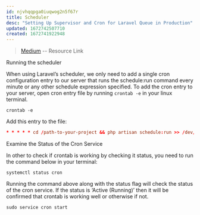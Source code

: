 ```yaml
---
id: njvhqqpga0iuqwog2n5f67r
title: Scheduler
desc: "Setting Up Supervisor and Cron for Laravel Queue in Production"
updated: 1672742507710
created: 1672741922948
---
```


> [Medium](https://gblend.medium.com/setting-up-supervisor-and-cron-for-laravel-queue-in-production-163a89603355) -- Resource Link

Running the scheduler

When using Laravel’s scheduler, we only need to add a single cron configuration entry to our server that runs the schedule:run command every minute or any other schedule expression specified. To add the cron entry to your server, open cron entry file by running `crontab -e` in your linux terminal.

```shell
crontab -e
```

Add this entry to the file:

```conf
* * * * * cd /path-to-your-project && php artisan schedule:run >> /dev/null 2>&1
```

Examine the Status of the Cron Service

In other to check if crontab is working by checking it status, you need to run the command below in your terminal:

```shell
systemctl status cron
```

Running the command above along with the status flag will check the status of the cron service. If the status is ‘Active (Running)’ then it will be confirmed that crontab is working well or otherwise if not.

```shell
sudo service cron start
```
